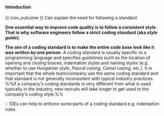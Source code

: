 <div id="title">

#### Introduction

</div>

<span id="prereqs"></span>

<span id="outcomes">{{ icon_outcome }} Can explain the need for following a standard</span>

<div id="body">

**One essential way to improve code quality is to follow a consistent style. That is why software engineers follow a strict coding standard (aka _style guide_).**

**The aim of a coding standard is to make the entire code base look like it was written by one person**. A coding standard is usually specific to a programming language and specifies guidelines such as the location of opening and closing braces, indentation styles and naming styles (e.g. whether to use _Hungarian style_, _Pascal casing_, _Camel casing_, etc.). It is important that the whole team/company use the same coding standard and that standard is not generally inconsistent with typical industry practices. %%If a company's coding standards is very different from what is used typically in the industry, new recruits will take longer to get used to the company's coding style.%%

:bulb: IDEs can help to enforce some parts of a coding standard e.g. indentation rules.


</div>

<div id="extras">

<include src="exercises.md" />

</div>